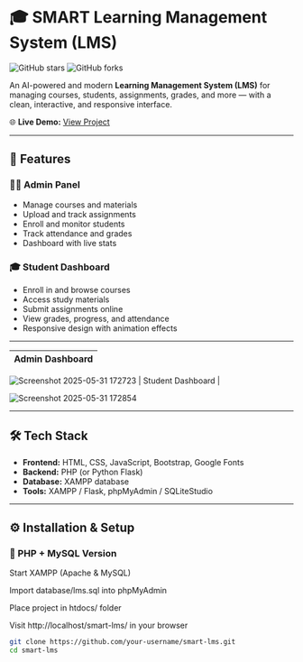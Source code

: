 # 🎓 SMART Learning Management System (LMS)


![GitHub stars](https://img.shields.io/github/stars/sathyaseelan2006/Leaning-Management-System?style=social)
![GitHub forks](https://img.shields.io/github/forks/sathyaseelan2006/Leaning-Management-System?style=social)



An AI-powered and modern **Learning Management System (LMS)** for managing courses, students, assignments, grades, and more — with a clean, interactive, and responsive interface.

🌐 **Live Demo:** [View Project](https://your-demo-link.com) 

---

## 📌 Features

### 👩‍🏫 Admin Panel
- Manage courses and materials
- Upload and track assignments
- Enroll and monitor students
- Track attendance and grades
- Dashboard with live stats

### 🎓 Student Dashboard
- Enroll in and browse courses
- Access study materials
- Submit assignments online
- View grades, progress, and attendance
- Responsive design with animation effects

---





| Admin Dashboard |
|-----------------|
![Screenshot 2025-05-31 172723](https://github.com/user-attachments/assets/85d7abba-17a0-42c8-aa0f-001715d52834)
| Student Dashboard |

![Screenshot 2025-05-31 172854](https://github.com/user-attachments/assets/99dc07c6-96b4-430f-8cda-8db3949461e5)
 

---

## 🛠️ Tech Stack

- **Frontend:** HTML, CSS, JavaScript, Bootstrap, Google Fonts
- **Backend:** PHP (or Python Flask)
- **Database:** XAMPP database
- **Tools:** XAMPP / Flask, phpMyAdmin / SQLiteStudio

---

## ⚙️ Installation & Setup

### 🔧 PHP + MySQL Version
Start XAMPP (Apache & MySQL)

Import database/lms.sql into phpMyAdmin

Place project in htdocs/ folder

Visit http://localhost/smart-lms/ in your browser

```bash
git clone https://github.com/your-username/smart-lms.git
cd smart-lms

